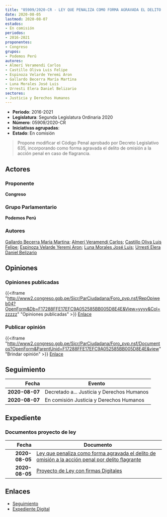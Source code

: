 ```yaml
---
title: "05909/2020-CR - LEY QUE PENALIZA COMO FORMA AGRAVADA EL DELITO DE OMISIÓN A LA ACCIÓN PENAL POR DELITO FLAGRANTE"
date: 2020-08-05
lastmod: 2020-08-07
estados:
- En comisión
periodos:
- 2016-2021
proponentes:
- Congreso
grupos:
- Podemos Perú
autores:
- Almerí Veramendi Carlos
- Castillo Oliva Luis Felipe
- Espinoza Velarde Yeremi Aron
- Gallardo Becerra María Martina
- Luna Morales José Luis
- Urresti Elera Daniel Belizario
sectores:
- Justicia y Derechos Humanos
---
```

- **Periodo**: 2016-2021
- **Legislatura**: Segunda Legislatura Ordinaria 2020
- **Número**: 05909/2020-CR
- **Iniciativas agrupadas**: 
- **Estado**: En comisión

> Propone modificar el Código Penal aprobado por Decreto Legislativo 635, incorporando como forma agravada el delito de omisión a la acción penal en caso de flagrancia.


## Actores

### Proponente

**Congreso**

### Grupo Parlamentario

**Podemos Perú**

### Autores

[Gallardo Becerra María Martina](mailto:mailto:mgallardo@congreso.gob.pe); [Almerí Veramendi Carlos](mailto:mailto:calmeri@congreso.gob.pe); [Castillo Oliva Luis Felipe](mailto:mailto:lcastilloo@congreso.gob.pe); [Espinoza Velarde Yeremi Aron](mailto:mailto:yespinoza@congreso.gob.pe); [Luna Morales José Luis](mailto:mailto:jlunam@congreso.gob.pe); [Urresti Elera Daniel Belizario](mailto:mailto:durresti@congreso.gob.pe)

## Opiniones

### Opiniones publicadas

{{<iframe "http://www2.congreso.gob.pe/Sicr/ParCiudadana/Foro_pvp.nsf/RepOpiweb04?OpenForm&Db=F17288FFE17EFC9A052585BB005D8E4E&View=yyyy&Col=zzzzz" "Opiniones publicadas" >}}
[Enlace](http://www2.congreso.gob.pe/Sicr/ParCiudadana/Foro_pvp.nsf/RepOpiweb04?OpenForm&Db=F17288FFE17EFC9A052585BB005D8E4E&View=yyyy&Col=zzzzz)

### Publicar opinión

{{<iframe "http://www2.congreso.gob.pe/Sicr/ParCiudadana/Foro_pvp.nsf/Documentos?OpenForm&ParentUnid=F17288FFE17EFC9A052585BB005D8E4E&view" "Brindar opinión" >}}
[Enlace](http://www2.congreso.gob.pe/Sicr/ParCiudadana/Foro_pvp.nsf/Documentos?OpenForm&ParentUnid=F17288FFE17EFC9A052585BB005D8E4E&view)


## Seguimiento

| Fecha | Evento |
|------:|--------|
| **2020-08-07** | Decretado a... Justicia y Derechos Humanos |
| **2020-08-07** | En comisión Justicia y Derechos Humanos |

## Expediente

### Documentos proyecto de ley

| Fecha | Documento |
|------:|-----------|
| **2020-08-05** | [Ley que penaliza como forma agravada el delito de omisión a la acción penal por delito flagrante](http://www.leyes.congreso.gob.pe/Documentos/2016_2021/Proyectos_de_Ley_y_de_Resoluciones_Legislativas/PL05909-20200805.pdf) |
| **2020-08-05** | [Proyecto de Ley con firmas Digitales](http://www.leyes.congreso.gob.pe/Documentos/2016_2021/Proyectos_de_Ley_y_de_Resoluciones_Legislativas/Proyectos_Firmas_digitales/PL05909.pdf) |

## Enlaces

- [Seguimiento](http://www2.congreso.gob.pe/Sicr/TraDocEstProc/CLProLey2016.nsf/f7fff46988ca05b1052578e100829cc7/40927d6013cfd7f0052585bb0079984c?OpenDocument)
- [Expediente Digital](http://www2.congreso.gob.pe/Sicr/TraDocEstProc/Expvirt_2011.nsf/visbusqptramdoc1621/05909?opendocument)

